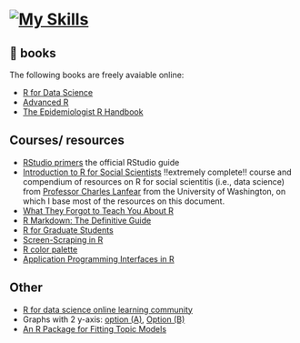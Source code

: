 # [![My Skills](https://skills.thijs.gg/icons?i=r)](https://skills.thijs.gg)

## 📖 books

The following books are freely avaiable online:
- [R for Data Science](https://r4ds.had.co.nz/index.html)
- [Advanced R](http://adv-r.had.co.nz/)
- [The Epidemiologist R Handbook](https://epirhandbook.com/en/)


## Courses/ resources
- [RStudio primers](https://rstudio.cloud/learn/primers) the official RStudio guide
- [Introduction to R for Social Scientists](https://clanfear.github.io/CSSS508/) ‼️extremely complete‼️ course and compendium of resources on R for social scientitis (i.e., data science) from [Professor Charles Lanfear](https://clanfear.github.io/) from the University of Washington, on which I base most of the resources on this document.
- [What They Forgot to Teach You About R](https://rstats.wtf/index.html)
- [R Markdown: The Definitive Guide](https://bookdown.org/yihui/rmarkdown/)
- [R for Graduate Students](https://bookdown.org/yih_huynh/Guide-to-R-Book/)
- [Screen-Scraping in R](https://sicss.io/2020/materials/day2-digital-trace-data/screenscraping/rmarkdown/Screenscraping.html)
- [R color palette](https://www.nceas.ucsb.edu/sites/default/files/2020-04/colorPaletteCheatsheet.pdf)
- [Application Programming Interfaces in R](https://sicss.io/2020/materials/day2-digital-trace-data/apis/rmarkdown/Application_Programming_interfaces.html)


## Other
- [R for data science online learning community](https://www.rfordatasci.com/)
- Graphs with 2 y-axis: [option (A)](https://www.r-graph-gallery.com/line-chart-dual-Y-axis-ggplot2.html), [Option (B)](https://rpubs.com/MarkusLoew/226759)
- [An R Package for Fitting Topic Models](https://cran.r-project.org/web/packages/topicmodels/vignettes/topicmodels.pdf)
